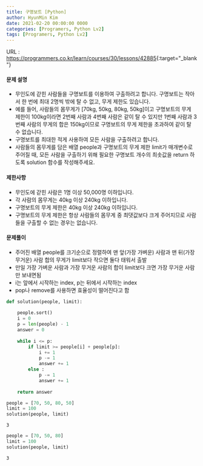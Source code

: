 ```yaml
---
title: 구명보트 [Python]
author: HyunMin Kim
date: 2021-02-20 00:00:00 0000
categories: [Programers, Python Lv2]
tags: [Programers, Python Lv2]
---
```



URL : <https://programmers.co.kr/learn/courses/30/lessons/42885>{:target="_blank"}

#### 문제 설명
- 무인도에 갇힌 사람들을 구명보트를 이용하여 구출하려고 합니다. 구명보트는 작아서 한 번에 최대 2명씩 밖에 탈 수 없고, 무게 제한도 있습니다.
- 예를 들어, 사람들의 몸무게가 [70kg, 50kg, 80kg, 50kg]이고 구명보트의 무게 제한이 100kg이라면 2번째 사람과 4번째 사람은 같이 탈 수 있지만 1번째 사람과 3번째 사람의 무게의 합은 150kg이므로 구명보트의 무게 제한을 초과하여 같이 탈 수 없습니다.
- 구명보트를 최대한 적게 사용하여 모든 사람을 구출하려고 합니다.
- 사람들의 몸무게를 담은 배열 people과 구명보트의 무게 제한 limit가 매개변수로 주어질 때, 모든 사람을 구출하기 위해 필요한 구명보트 개수의 최솟값을 return 하도록 solution 함수를 작성해주세요.

#### 제한사항
- 무인도에 갇힌 사람은 1명 이상 50,000명 이하입니다.
- 각 사람의 몸무게는 40kg 이상 240kg 이하입니다.
- 구명보트의 무게 제한은 40kg 이상 240kg 이하입니다.
- 구명보트의 무게 제한은 항상 사람들의 몸무게 중 최댓값보다 크게 주어지므로 사람들을 구출할 수 없는 경우는 없습니다.

#### 문제풀이
- 주어진 배열 people를 크기순으로 정렬하여 맨 앞(가장 가벼운) 사람과 맨 뒤(가장 무거운) 사람 합의 무게가 limit보다 작으면 둘다 태워서 출발
- 만일 가장 가벼운 사람과 가장 무거운 사람의 합이 limit보다 크면 가장 무거운 사람만 보내면됨
- i는 앞에서 시작하는 index, p는 뒤에서 시작하는 index
- pop나 remove를 사용하면 효율성이 떨어진다고 함


```python
def solution(people, limit):
    
    people.sort()
    i = 0
    p = len(people) - 1
    answer = 0
    
    while i <= p:
        if limit >= people[i] + people[p]:
            i += 1
            p -= 1
            answer += 1
        else :
            p -= 1
            answer += 1
            
    return answer
```


```python
people = [70, 50, 80, 50]
limit = 100
solution(people, limit)
```




    3




```python
people = [70, 50, 80]
limit = 100
solution(people, limit)
```




    3



